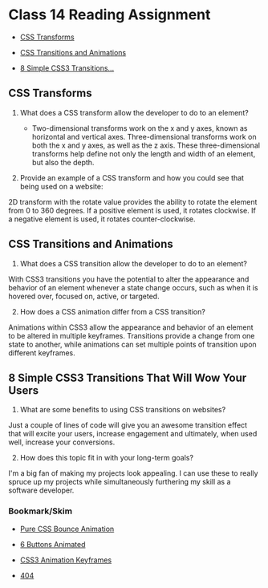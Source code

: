 # Class 14 Reading Assignment

* [CSS Transforms](https://learn.shayhowe.com/advanced-html-css/css-transforms/)

* [CSS Transitions and Animations](https://learn.shayhowe.com/advanced-html-css/transitions-animations/)

* [8 Simple CSS3 Transitions...](https://www.webdesignerdepot.com/2014/05/8-simple-css3-transitions-that-will-wow-your-users)

## CSS Transforms

1. What does a CSS transform allow the developer to do to an element?
   * Two-dimensional transforms work on the x and y axes, known as horizontal and vertical axes. Three-dimensional transforms work on both the x and y axes, as well as the z axis. These three-dimensional transforms help define not only the length and width of an element, but also the depth.

2. Provide an example of a CSS transform and how you could see that being used on a website:

2D transform with the rotate value provides the ability to rotate the element from 0 to 360 degrees. If a positive element is used, it rotates clockwise. If a negative element is used, it rotates counter-clockwise.

## CSS Transitions and Animations

1. What does a CSS transition allow the developer to do to an element?

With CSS3 transitions you have the potential to alter the appearance and behavior of an element whenever a state change occurs, such as when it is hovered over, focused on, active, or targeted.

2. How does a CSS animation differ from a CSS transition?

Animations within CSS3 allow the appearance and behavior of an element to be altered in multiple keyframes. Transitions provide a change from one state to another, while animations can set multiple points of transition upon different keyframes.

## 8 Simple CSS3 Transitions That Will Wow Your Users

1. What are some benefits to using CSS transitions on websites?

Just a couple of lines of code will give you an awesome transition effect that will excite your users, increase engagement and ultimately, when used well, increase your conversions.

2. How does this topic fit in with your long-term goals?

I'm a big fan of making my projects look appealing. I can use these to really spruce up my projects while simultaneously furthering my skill as a software developer.

### Bookmark/Skim

* [Pure CSS Bounce Animation](https://codepen.io/dp_lewis/pen/QWMxRR)

* [6 Buttons Animated](https://codepen.io/retyui/pen/ByoaXV)

* [CSS3 Animation Keyframes](https://codepen.io/akshaychauhan/pen/dyBqVo)

* [404](https://codepen.io/kieranfivestars/pen/MYdQxX)
